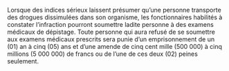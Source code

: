 Lorsque des indices sérieux laissent présumer qu’une personne transporte des drogues dissimulées dans son organisme, les fonctionnaires habilités à constater l’infraction pourront soumettre ladite personne à des examens médicaux de dépistage.
Toute personne qui aura refusé de se soumettre aux examens médicaux prescrits sera punie d’un emprisonnement de un (01) an à cinq (05) ans et d’une amende de cinq cent mille (500 000) à cinq millions (5 000 000) de francs ou de l’une de ces deux (02) peines seulement.